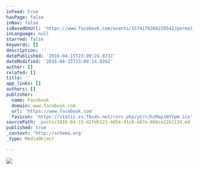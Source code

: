 ```yaml
---
inFeed: true
hasPage: false
inNav: false
isBasedOnUrl: 'https://www.facebook.com/events/1574178366228542/permalink/1575972852715760/#'
inLanguage: null
starred: false
keywords: []
description: ''
datePublished: '2016-04-15T23:09:24.073Z'
dateModified: '2016-04-15T23:09:14.026Z'
author: []
related: []
title: ''
app_links: []
authors: []
publisher:
  name: Facebook
  domain: www.facebook.com
  url: 'https://www.facebook.com'
  favicon: 'https://static.xx.fbcdn.net/rsrc.php/yV/r/hzMapiNYYpW.ico'
sourcePath: _posts/2016-04-15-d2fdb121-4d54-41c6-a67e-066ca22b113d.md
published: true
_context: 'http://schema.org'
_type: MediaObject

---
```

![](https://the-grid-user-content.s3-us-west-2.amazonaws.com/23d819ec-e2c6-49f9-8c22-f90d36894e35.png)